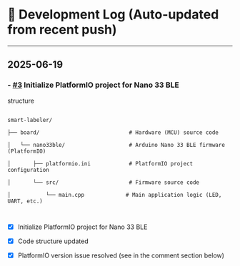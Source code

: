 # 📘 Development Log (Auto-updated from recent push)

----
## 2025-06-19
### - [#3](https://github.com/seung-gu/smart-labeler/issues/3) Initialize PlatformIO project for Nano 33 BLE
structure



```

smart-labeler/

├── board/                            # Hardware (MCU) source code

│   └── nano33ble/                    # Arduino Nano 33 BLE firmware (PlatformIO)

│       ├── platformio.ini            # PlatformIO project configuration

│       └── src/                      # Firmware source code

│           └── main.cpp             # Main application logic (LED, UART, etc.)



```



- [x] Initialize PlatformIO project for Nano 33 BLE

- [x] Code structure updated

- [x] PlatformIO version issue resolved (see in the comment section below)



